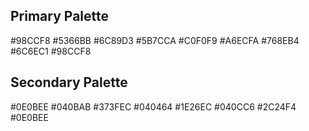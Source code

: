 ## Primary Palette

#98CCF8
#5366BB
#6C89D3
#5B7CCA
#C0F0F9
#A6ECFA
#768EB4
#6C6EC1
#98CCF8

## Secondary Palette

#0E0BEE
#040BAB
#373FEC
#040464
#1E26EC
#040CC6
#2C24F4
#0E0BEE

